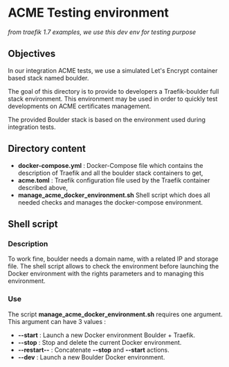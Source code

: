 # ACME Testing environment

_from traefik 1.7 examples, we use this dev env for testing purpose_

## Objectives

In our integration ACME tests, we use a simulated Let's Encrypt container based stack named boulder.

The goal of this directory is to provide to developers a Traefik-boulder full stack environment.
This environment may be used in order to quickly test developments on ACME certificates management.

The provided Boulder stack is based on the environment used during integration tests.

## Directory content

* **docker-compose.yml** : Docker-Compose file which contains the description of Traefik and all the boulder stack containers to get,
* **acme.toml** : Traefik configuration file used by the Traefik container described above,
* **manage_acme_docker_environment.sh**  Shell script which does all needed checks and manages the docker-compose environment.

## Shell script

### Description

To work fine, boulder needs a domain name, with a related IP and storage file. The shell script allows to check the environment before launching the Docker environment with the rights parameters and to managing this environment.

### Use

The script **manage_acme_docker_environment.sh** requires one argument. This argument can have 3 values :

* **--start** : Launch a new Docker environment Boulder + Traefik.
* **--stop** : Stop and delete the current Docker environment.
* **--restart--** : Concatenate **--stop** and **--start** actions.
* **--dev** : Launch a new Boulder Docker environment.